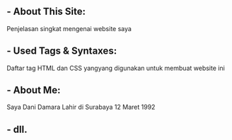 ## - About This Site:

Penjelasan singkat mengenai website saya

## - Used Tags & Syntaxes:

Daftar tag HTML dan CSS yangyang digunakan untuk membuat website ini

## - About Me:

Saya Dani Damara Lahir di Surabaya 12 Maret 1992

## - dll.
